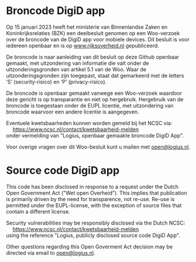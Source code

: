 # Broncode DigiD app

Op 15 januari 2023 heeft het ministerie van Binnenlandse Zaken en Koninkrijksrelaties (BZK) een deelbesluit genomen op een Woo-verzoek over de broncode van de DigiD app voor mobiele devices. Dit besluit is voor iedereen openbaar en is op www.rijksoverheid.nl gepubliceerd. 

De broncode is naar aanleiding van dit besluit op deze Github openbaar gemaakt, met uitzondering van informatie die valt onder de uitzonderingsgronden van artikel 5.1 van de Woo. Waar de uitzonderingsgronden zijn toegepast, staat dat gemarkeerd met de letters ‘S’ (security-risico) en ‘P’ (privacy-risico). 

De broncode is openbaar gemaakt vanwege een Woo-verzoek waardoor deze gericht is op transparantie en niet op hergebruik. Hergebruik van de broncode is toegestaan onder de EUPL licentie, met uitzondering van broncode waarvoor een andere licentie is aangegeven.

Eventuele kwetsbaarheden kunnen worden gemeld bij het NCSC via:\
&emsp; https://www.ncsc.nl/contact/kwetsbaarheid-melden \
onder vermelding van "Logius, openbaar gemaakte broncode DigiD App".

Voor overige vragen over dit Woo-besluit kunt u mailen met open@logius.nl.

# Source code DigiD app

This code has been disclosed in response to a request under the Dutch Open Government Act ("Wet open Overheid"). This implies that publication  is primarily driven by the need for transparence, not re-use. Re-use is permitted under the EUPL-license, with the exception  of source files that contain a different license.

Security vulnerabilities may be responsibly disclosed via the Dutch NCSC:\
&emsp; https://www.ncsc.nl/contact/kwetsbaarheid-melden \
using the reference "Logius, publicly disclosed source code DigiD App".

Other questions regarding this Open Goverment Act decision may be directed via email to open@logius.nl.
